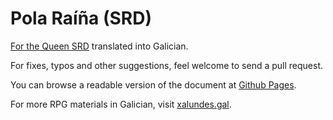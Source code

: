 # Pola Raíña (SRD)

[For the Queen SRD](https://forthequeengame.com/srd/) translated into Galician.

For fixes, typos and other suggestions, feel welcome to send a pull request.

You can browse a readable version of the document at [Github Pages](https://xurxodiz.github.io/pola-rainha-srd).

For more RPG materials in Galician, visit [xalundes.gal](https://xalundes.gal/).
